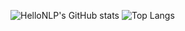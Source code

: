 ![HelloNLP's GitHub stats](https://github-readme-stats.vercel.app/api?username=HelloNLP&show_icons=true&theme=tokyonight)
![Top Langs](https://github-readme-stats.vercel.app/api/top-langs/?username=HelloNLP&show_icons=true&theme=tokyonight)
